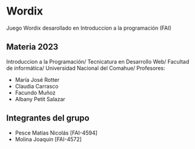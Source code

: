 # Wordix
Juego Wordix desarollado en Introduccion a la programación (FAI) 

## Materia 2023
Introduccion a la Programación/
Tecnicatura en Desarrollo Web/
Facultad de informática/
Universidad Nacional del Comahue/
Profesores: 
 -  María José Rotter
 -  Claudia Carrasco
 -  Facundo Muñoz
 -  Albany Petit Salazar

## Integrantes del grupo
 - Pesce Matias Nicolás [FAI-4594]
 - Molina Joaquin [FAI-4572]

